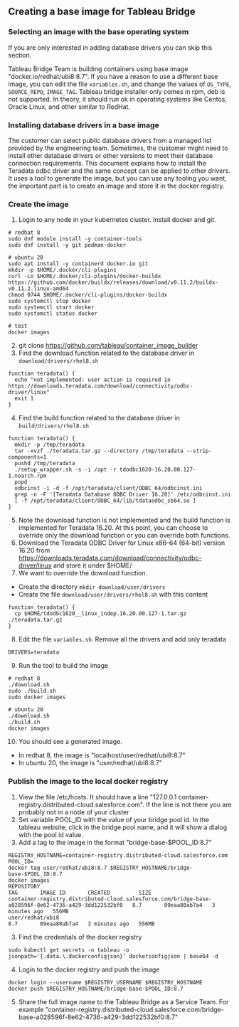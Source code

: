 ## Creating a base image for Tableau Bridge

### Selecting an image with the base operating system
If you are only interested in adding database drivers you can skip this section.

Tableau Bridge Team is building containers using base image "docker.io/redhat/ubi8:8.7". If you have a reason to use a different base image, you can edit the file `variables.sh`, and change the values of `OS_TYPE`, `SOURCE_REPO`, `IMAGE_TAG`. Tableau bridge installer only comes in rpm, deb is not supported. In theory, it should run ok in operating systems like Centos, Oracle Linux, and other similar to RedHat.

### Installing database drivers in a base image
The customer can select public database drivers from a managed list provided by the engineering team. Sometimes, the customer might need to install other database drivers or other versions to meet their database connection requirements. This document explains how to install the Teradata odbc driver and the same concept can be applied to other drivers. It uses a tool to generate the image, but you can use any tooling you want, the important part is to create an image and store it in the docker registry.

### Create the image
1. Login to any node in your kubernetes cluster. Install docker and git.
```
# redhat 8
sudo dnf module install -y container-tools
sudo dnf install -y git podman-docker

# ubuntu 20
sudo apt install -y containerd docker.io git
mkdir -p $HOME/.docker/cli-plugins
curl -Lo $HOME/.docker/cli-plugins/docker-buildx https://github.com/docker/buildx/releases/download/v0.11.2/buildx-v0.11.2.linux-amd64
chmod 0744 $HOME/.docker/cli-plugins/docker-buildx
sudo systemctl stop docker
sudo systemctl start docker
sudo systemctl status docker

# test
docker images
```
2. git clone https://github.com/tableau/container_image_builder
3. Find the download function related to the database driver in `download/drivers/rhel8.sh`
```
function teradata() {
  echo "not implemented: user action is required in https://downloads.teradata.com/download/connectivity/odbc-driver/linux"
  exit 1
}
```
4. Find the build function related to the database driver in `build/drivers/rhel8.sh`
```
function teradata() {
  mkdir -p /tmp/teradata
  tar -xvzf ./teradata.tar.gz --directory /tmp/teradata --strip-components=1
  pushd /tmp/teradata
  ./setup_wrapper.sh -s -i /opt -r tdodbc1620-16.20.00.127-1.noarch.rpm
  popd
  odbcinst -i -d -f /opt/teradata/client/ODBC_64/odbcinst.ini
  grep -n -F '[Teradata Database ODBC Driver 16.20]' /etc/odbcinst.ini
  [ -f /opt/teradata/client/ODBC_64/lib/tdataodbc_sb64.so ]
}
```
5. Note the download function is not implemented and the build function is implemented for Teradata 16.20. At this point, you can choose to override only the download function or you can override both functions. 
6. Download the Teradata ODBC Driver for Linux x86-64 (64-bit) version 16.20 from https://downloads.teradata.com/download/connectivity/odbc-driver/linux and store it under $HOME/
7. We want to override the download function. 
* Create the directory `mkdir download/user/drivers`
* Create the file `download/user/drivers/rhel8.sh` with this content
```
function teradata() {
  cp $HOME/tdodbc1620__linux_indep.16.20.00.127-1.tar.gz ./teradata.tar.gz
}
```
8. Edit the file `variables.sh`. Remove all the drivers and add only teradata
```
DRIVERS=teradata
```
9. Run the tool to build the image
```
# redhat 8
./download.sh
sudo ./build.sh
sudo docker images

# ubuntu 20
./download.sh
./build.sh
docker images
```
10. You should see a generated image.
* In redhat 8, the image is "localhost/user/redhat/ubi8:8.7"
* In ubuntu 20, the image is "user/redhat/ubi8:8.7"

### Publish the image to the local docker registry
1. View the file /etc/hosts. It should have a line "127.0.0.1 container-registry.distributed-cloud.salesforce.com". If the line is not there you are probably not in a node of your cluster
2. Set variable POOL_ID with the value of your bridge pool id. In the tableau website, click in the bridge pool name, and it will show a dialog with the pool id value.
3. Add a tag to the image in the format "bridge-base-$POOL_ID:8.7"
```
REGISTRY_HOSTNAME=container-registry.distributed-cloud.salesforce.com
POOL_ID=
docker tag user/redhat/ubi8:8.7 $REGISTRY_HOSTNAME/bridge-base-$POOL_ID:8.7
docker images
REPOSITORY                                                                                             TAG       IMAGE ID       CREATED         SIZE
container-registry.distributed-cloud.salesforce.com/bridge-base-a028596f-8e62-4736-a429-3dd122532bf0   8.7       09eaa80ab7a4   3 minutes ago   556MB
user/redhat/ubi8                                                                                       8.7       09eaa80ab7a4   3 minutes ago   556MB
```
3. Find the credentials of the docker registry
```
sudo kubectl get secrets -n tableau -o jsonpath='{.data.\.dockerconfigjson}' dockerconfigjson | base64 -d
```
4. Login to the docker registry and push the image
```
docker login --username $REGISTRY_USERNAME $REGISTRY_HOSTNAME
docker push $REGISTRY_HOSTNAME/bridge-base-$POOL_ID:8.7
```
5. Share the full image name to the Tableau Bridge as a Service Team. For example "container-registry.distributed-cloud.salesforce.com/bridge-base-a028596f-8e62-4736-a429-3dd122532bf0:8.7"  
